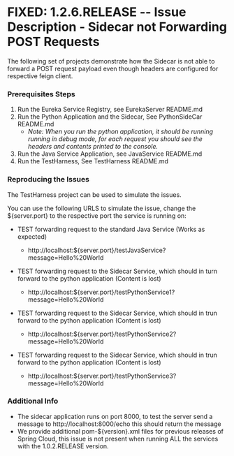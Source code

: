 # FIXED: 1.2.6.RELEASE -- Issue Description - Sidecar not Forwarding POST Requests

The following set of projects demonstrate how the Sidecar is not able to forward a POST request payload even though headers are configured for respective feign client.

### Prerequisites Steps

1. Run the Eureka Service Registry, see EurekaServer README.md
2. Run the Python Application and the Sidecar, See PythonSideCar README.md
    -  _Note: When you run the python application, it should be running running in debug mode, for each request you should see the headers and contents printed to the console._
3. Run the Java Service Application, see JavaService README.md
4. Run the TestHarness, See TestHarness README.md 

### Reproducing the Issues
The TestHarness project can be used to simulate the issues. 

You can use the following URLS to simulate the issue, change the ${server.port} to the respective port the service is running on:

 - TEST forwarding request to the standard Java Service (Works as expected)
    - http://localhost:${server.port}/testJavaService?message=Hello%20World
    
 - TEST forwarding request to the Sidecar Service, which should in turn forward to the python application (Content is lost)
    - http://localhost:${server.port}/testPythonService1?message=Hello%20World
    
- TEST forwarding request to the Sidecar Service, which should in trun forward to the python application (Content is lost)
    - http://localhost:${server.port}/testPythonService2?message=Hello%20World
    
- TEST forwarding request to the Sidecar Service, which should in trun forward to the python application (Content is lost)
    - http://localhost:${server.port}/testPythonService3?message=Hello%20World

### Additional Info 
- The sidecar application runs on port 8000, to test the server send a message to http://localhost:8000/echo this should return the message 
- We provide additional pom-${version}.xml files for previous releases of Spring Cloud, this issue is not present when running ALL the services with the 1.0.2.RELEASE version.
